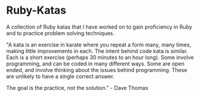 # Ruby-Katas
A collection of Ruby katas that I have worked on to gain proficiency in Ruby and to practice problem solving techniques. 

"A kata is an exercise in karate where you repeat a form many, many times, making little improvements in each. The intent behind code kata is similar. Each is a short exercise (perhaps 30 minutes to an hour long). Some involve programming, and can be coded in many different ways. Some are open ended, and involve thinking about the issues behind programming. These are unlikely to have a single correct answer.

The goal is the practice, not the solution." - Dave Thomas 
